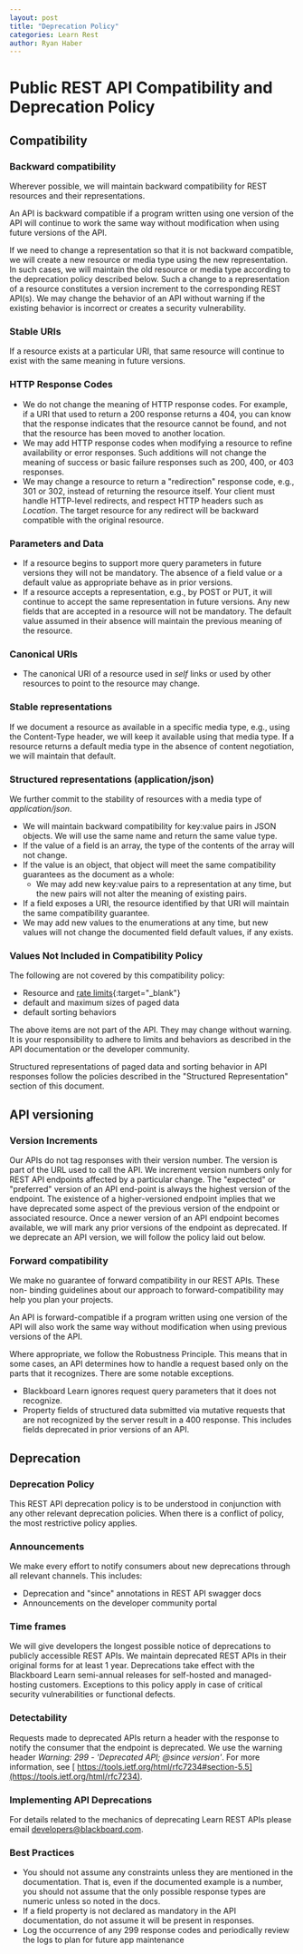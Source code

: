 ```yaml
---
layout: post
title: "Deprecation Policy"
categories: Learn Rest
author: Ryan Haber
---
```

# Public REST API Compatibility and Deprecation Policy

## Compatibility

### Backward compatibility

Wherever possible, we will maintain backward compatibility for REST resources
and their representations.

An API is backward compatible if a program written using one version of the
API will continue to work the same way without modification when using future
versions of the API.

If we need to change a representation so that it is not backward compatible,
we will create a new resource or media type using the new representation. In
such cases, we will maintain the old resource or media type according to the
deprecation policy described below. Such a change to a representation of a
resource constitutes a version increment to the corresponding REST API(s). We
may change the behavior of an API without warning if the existing behavior is
incorrect or creates a security vulnerability.

### Stable URIs

If a resource exists at a particular URI, that same resource will continue to
exist with the same meaning in future versions.

### HTTP Response Codes

* We do not change the meaning of HTTP response codes. For example, if a URI that used to return a 200 response returns a 404, you can know that the response indicates that the resource cannot be found, and not that the resource has been moved to another location.
* We may add HTTP response codes when modifying a resource to refine availability or error responses. Such additions will not change the meaning of success or basic failure responses such as 200, 400, or 403 responses.
* We may change a resource to return a "redirection" response code, e.g., 301 or 302, instead of returning the resource itself. Your client must handle HTTP-level redirects, and respect HTTP headers such as _Location_. The target resource for any redirect will be backward compatible with the original resource.  

### Parameters and Data

* If a resource begins to support more query parameters in future versions they will not be mandatory. The absence of a field value or a default value as appropriate behave as in prior versions.
* If a resource accepts a representation, e.g., by POST or PUT, it will continue to accept the same representation in future versions. Any new fields that are accepted in a resource will not be mandatory. The default value assumed in their absence will maintain the previous meaning of the resource.

### Canonical URIs

* The canonical URI of a resource used in _self_ links or used by other resources to point to the resource may change.

### Stable representations 

If we document a resource as available in a specific media type, e.g., using
the Content-Type header, we will keep it available using that media type. If a
resource returns a default media type in the absence of content negotiation,
we will maintain that default.

### Structured representations (application/json)

We further commit to the stability of resources with a media type of
_application/json_.

* We will maintain backward compatibility for key:value pairs in JSON objects. We will use the same name and return the same value type.
* If the value of a field is an array, the type of the contents of the array will not change.
* If the value is an object, that object will meet the same compatibility guarantees as the document as a whole:
  * We may add new key:value pairs to a representation at any time, but the new pairs will not alter the meaning of existing pairs.
* If a field exposes a URI, the resource identified by that URI will maintain the same compatibility guarantee.
* We may add new values to the enumerations at any time, but new values will not change the documented field default values, if any exists.

### Values Not Included in Compatibility Policy

The following are not covered by this compatibility policy:

* Resource and [rate limits](https://community.blackboard.com/docs/DOC-4258-developer-groups-site-quotas-and-rate-limits){:target="_blank"} 
* default and maximum sizes of paged data
* default sorting behaviors

The above items are not part of the API. They may change without warning. It
is your responsibility to adhere to limits and behaviors as described in the
API documentation or the developer community.

Structured representations of paged data and sorting behavior in API responses
follow the policies described in the "Structured Representation" section of
this document.

## API versioning

### Version Increments

Our APIs do not tag responses with their version number. The version is part
of the URL used to call the API. We increment version numbers only for REST
API endpoints affected by a particular change. The "expected" or "preferred"
version of an API end-point is always the highest version of the endpoint. The
existence of a higher-versioned endpoint implies that we have deprecated some
aspect of the previous version of the endpoint or associated resource. Once a
newer version of an API endpoint becomes available, we will mark any prior
versions of the endpoint as deprecated. If we deprecate an API version, we
will follow the policy laid out below.

### Forward compatibility

We make no guarantee of forward compatibility in our REST APIs. These non-
binding guidelines about our approach to forward-compatibility may help you
plan your projects.

An API is forward-compatible if a program written using one version of the API
will also work the same way without modification when using previous versions
of the API.

Where appropriate, we follow the Robustness Principle. This means that in some
cases, an API determines how to handle a request based only on the parts that
it recognizes. There are some notable exceptions.

* Blackboard Learn ignores request query parameters that it does not recognize.
* Property fields of structured data submitted via mutative requests that are not recognized by the server result in a 400 response. This includes fields deprecated in prior versions of an API.

## Deprecation

### Deprecation Policy

This REST API deprecation policy is to be understood in conjunction with any
other relevant deprecation policies. When there is a conflict of policy, the
most restrictive policy applies.

### Announcements

We make every effort to notify consumers about new deprecations through all
relevant channels. This includes:

* Deprecation and "since" annotations in REST API swagger docs
* Announcements on the developer community portal

### Time frames

We will give developers the longest possible notice of deprecations to
publicly accessible REST APIs. We maintain deprecated REST APIs in their
original forms for at least 1 year. Deprecations take effect with the
Blackboard Learn semi-annual releases for self-hosted and managed-hosting
customers. Exceptions to this policy apply in case of critical security
vulnerabilities or functional defects.

### Detectability

Requests made to deprecated APIs return a header with the response to notify
the consumer that the endpoint is deprecated. We use the warning header
_Warning: 299 - 'Deprecated API; @since version'_. For more information, see [
https://tools.ietf.org/html/rfc7234#section-5.5](https://tools.ietf.org/html/rfc7234).

### Implementing API Deprecations

For details related to the mechanics of deprecating Learn REST APIs please
email [developers@blackboard.com](mailto:developers@blackboard.com).

### Best Practices

* You should not assume any constraints unless they are mentioned in the documentation. That is, even if the documented example is a number, you should not assume that the only possible response types are numeric unless so noted in the docs.
* If a field property is not declared as mandatory in the API documentation, do not assume it will be present in responses.
* Log the occurrence of any 299 response codes and periodically review the logs to plan for future app maintenance

